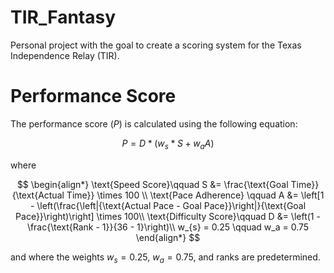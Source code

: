 # TIR_Fantasy

Personal project with the goal to create a scoring system for the Texas Independence Relay (TIR).

# Performance Score
The performance score ($P$) is calculated using the following equation:

$$
P = D * (w_{s} * S + w_{a} A )
$$

where

$$
\begin{align*}
    \text{Speed Score}\qquad S &= \frac{\text{Goal Time}}{\text{Actual Time}}  \times 100 \\
\text{Pace Adherence} \qquad A &= \left[1 - \left(\frac{\left|{\text{Actual Pace - Goal Pace}}\right|}{\text{Goal Pace}}\right)\right] \times 100\\
\text{Difficulty Score}\qquad D &= \left(1 - \frac{\text{Rank - 1}}{36 - 1}\right)\\
w_{s} = 0.25 \qquad w_a = 0.75
\end{align*}
$$

and where the weights $w_{s} = 0.25$, $w_a = 0.75$, and ranks are predetermined.
